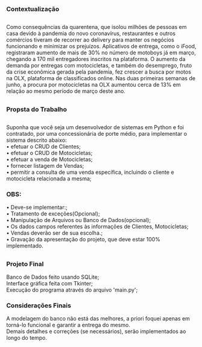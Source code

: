### Contextualização
##
Como consequências da quarentena, que isolou milhões de pessoas em casa devido
à pandemia do novo coronavírus, restaurantes e outros comércios tiveram de recorrer
ao delivery para manter os negócios funcionando e minimizar os prejuízos. Aplicativos
de entrega, como o iFood, registraram aumento de mais de 30% no número de
motoboys já em março, chegando a 170 mil entregadores inscritos na plataforma. O
aumento da demanda por entregas com motocicletas, e também do desemprego,
fruto da crise econômica gerada pela pandemia, fez crescer a busca por motos na
OLX, plataforma de classificados online. Nas duas primeiras semanas de junho, a
procura por motocicletas na OLX aumentou cerca de 13% em relação ao mesmo
período de março deste ano. 
##
### Propsta do Trabalho
##
Suponha que você seja um desenvolvedor de sistemas em Python e foi contratado,
por uma concessionária de porte médio, para implementar o sistema descrito abaixo:<br>
• efetuar o CRUD de Clientes;<br>
• efetuar o CRUD de Motocicletas;<br>
• efetuar a venda de Motocicletas;<br>
• fornecer listagem de Vendas;<br>
• permitir a consulta de uma venda específica, incluindo o cliente e motocicleta
relacionada a mesma;<br>
### OBS:
• Deve-se implementar:;<br>
• Tratamento de exceções(Opcional);<br>
• Manipulação de Arquivos ou Banco de Dados(opcional);<br>
• Os dados campos referentes às informações de Clientes, Motocicletas;<br>
• Vendas deverão ser de sua escolha.;<br>
• Gravação da apresentação do projeto, que deve estar 100%
implementado.
##
### Projeto Final
Banco de Dados feito usando SQLite;<br>
Interface gráfica feita com Tkinter;<br>
Execução do programa através do arquivo 'main.py';<br>
### Considerações Finais
A modelagem do banco não está das melhores, a priori foquei apenas em torná-lo funcional e garantir a entrega do mesmo.<br>
Demais detalhes e correções (se necessários), serão implementados ao longo do tempo.
